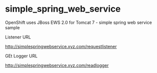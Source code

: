 # simple_spring_web_service


OpenShift uses JBoss EWS  2.0 for Tomcat 7 - simple spring web service sample

Listener URL

http://simplespringwebservice.xyz.com/requestlistener

GEt Logger URL

http://simplespringwebservice.xyz.com/readlogger

